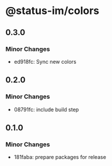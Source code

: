 # @status-im/colors

## 0.3.0

### Minor Changes

- ed918fc: Sync new colors

## 0.2.0

### Minor Changes

- 08791fc: include build step

## 0.1.0

### Minor Changes

- 181faba: prepare packages for release
